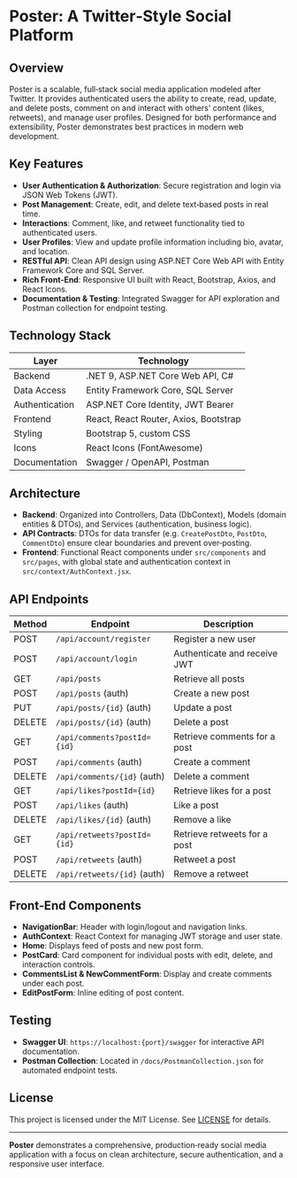 # Poster: A Twitter‑Style Social Platform

## Overview
Poster is a scalable, full‑stack social media application modeled after Twitter. It provides authenticated users the ability to create, read, update, and delete posts, comment on and interact with others' content (likes, retweets), and manage user profiles. Designed for both performance and extensibility, Poster demonstrates best practices in modern web development.

## Key Features
- **User Authentication & Authorization**: Secure registration and login via JSON Web Tokens (JWT).
- **Post Management**: Create, edit, and delete text‑based posts in real time.
- **Interactions**: Comment, like, and retweet functionality tied to authenticated users.
- **User Profiles**: View and update profile information including bio, avatar, and location.
- **RESTful API**: Clean API design using ASP.NET Core Web API with Entity Framework Core and SQL Server.
- **Rich Front‑End**: Responsive UI built with React, Bootstrap, Axios, and React Icons.
- **Documentation & Testing**: Integrated Swagger for API exploration and Postman collection for endpoint testing.

## Technology Stack

| Layer        | Technology                                |
|--------------|-------------------------------------------|
| Backend      | .NET 9, ASP.NET Core Web API, C#          |
| Data Access  | Entity Framework Core, SQL Server         |
| Authentication | ASP.NET Core Identity, JWT Bearer       |
| Frontend     | React, React Router, Axios, Bootstrap     |
| Styling      | Bootstrap 5, custom CSS                   |
| Icons        | React Icons (FontAwesome)                 |
| Documentation| Swagger / OpenAPI, Postman                |

## Architecture

- **Backend**: Organized into Controllers, Data (DbContext), Models (domain entities & DTOs), and Services (authentication, business logic).
- **API Contracts**: DTOs for data transfer (e.g. `CreatePostDto`, `PostDto`, `CommentDto`) ensure clear boundaries and prevent over‑posting.
- **Frontend**: Functional React components under `src/components` and `src/pages`, with global state and authentication context in `src/context/AuthContext.jsx`.

## API Endpoints

| Method | Endpoint                       | Description                          |
|--------|--------------------------------|--------------------------------------|
| POST   | `/api/account/register`       | Register a new user                  |
| POST   | `/api/account/login`          | Authenticate and receive JWT         |
| GET    | `/api/posts`                  | Retrieve all posts                   |
| POST   | `/api/posts` (auth)           | Create a new post                    |
| PUT    | `/api/posts/{id}` (auth)      | Update a post                        |
| DELETE | `/api/posts/{id}` (auth)      | Delete a post                        |
| GET    | `/api/comments?postId={id}`   | Retrieve comments for a post         |
| POST   | `/api/comments` (auth)        | Create a comment                     |
| DELETE | `/api/comments/{id}` (auth)   | Delete a comment                     |
| GET    | `/api/likes?postId={id}`      | Retrieve likes for a post            |
| POST   | `/api/likes` (auth)           | Like a post                          |
| DELETE | `/api/likes/{id}` (auth)      | Remove a like                        |
| GET    | `/api/retweets?postId={id}`   | Retrieve retweets for a post         |
| POST   | `/api/retweets` (auth)        | Retweet a post                       |
| DELETE | `/api/retweets/{id}` (auth)   | Remove a retweet                     |

## Front‑End Components

- **NavigationBar**: Header with login/logout and navigation links.
- **AuthContext**: React Context for managing JWT storage and user state.
- **Home**: Displays feed of posts and new post form.
- **PostCard**: Card component for individual posts with edit, delete, and interaction controls.
- **CommentsList & NewCommentForm**: Display and create comments under each post.
- **EditPostForm**: Inline editing of post content.

## Testing

- **Swagger UI**: `https://localhost:{port}/swagger` for interactive API documentation.
- **Postman Collection**: Located in `/docs/PostmanCollection.json` for automated endpoint tests.

## License

This project is licensed under the MIT License. See [LICENSE](LICENSE) for details.

---

**Poster** demonstrates a comprehensive, production‑ready social media application with a focus on clean architecture, secure authentication, and a responsive user interface.

